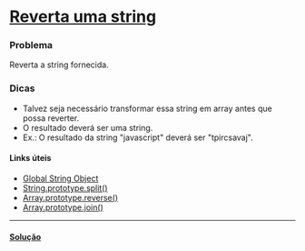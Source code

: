 # [Reverta uma string](https://www.freecodecamp.com/challenges/reverse-a-string)

### Problema
Reverta a string fornecida.

### Dicas
- Talvez seja necessário transformar essa string em array antes que possa reverter.
- O resultado deverá ser uma string.
- Ex.: O resultado da string "javascript" deverá ser "tpircsavaj".

#### Links úteis
- [Global String Object](https://developer.mozilla.org/en-US/docs/Web/JavaScript/Reference/Global_Objects/String)
- [String.prototype.split()](https://developer.mozilla.org/en-US/docs/Web/JavaScript/Reference/Global_Objects/String/split)
- [Array.prototype.reverse()](https://developer.mozilla.org/en-US/docs/Web/JavaScript/Reference/Global_Objects/Array/reverse)
- [Array.prototype.join()](https://developer.mozilla.org/en-US/docs/Web/JavaScript/Reference/Global_Objects/Array/join)

---
#### [Solução](https://github.com/bcarvalho89/freecodecamp/blob/master/pt_BR/reverter-uma-string/solucao.md)
